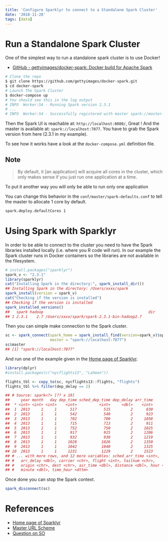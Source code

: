 ```yaml
---
title: 'Configure Sparklyr to connect to a Standalone Spark Cluster'
date: '2018-11-28'
tags: [data]
---
```


# Run a Standalone Spark Cluster

One of the simplest way to run a standalone spark cluster is to use
Docker!

*   [GitHub - gettyimages/docker-spark: Docker build for Apache
    Spark](https://github.com/gettyimages/docker-spark)

```bash
# Clone the repo
$ git clone https://github.com/gettyimages/docker-spark.git
$ cd docker-spark
# Launch The Spark Cluster
$ docker-compose up
# You should see this in the log output
# INFO  Worker:54 - Running Spark version 2.3.1
# ...
# INFO  Worker:54 - Successfully registered with master spark://master:7077
```

Then the Spark UI is reachable at: `http://localhost:8080/`, Great !
And the master is available at: `spark://localhost:7077`. You have
to grab the Spark version from here (2.3.1 in my example).

To see how it works have a look at the `docker-compose.yml` definition
file.

## Note

> By default, it \[an application\] will acquire all cores in the
> cluster, which only makes sense if you just run one application at a
> time.

To put it another way you will only be able to run only one application

You can change this behavior in the `conf/master/spark-defaults.conf` to
tell the master to allocate 1 core by default.

```bash
spark.deploy.defaultCores 1
```

# Using Spark with Sparklyr

In order to be able to connect to the cluster you need to have the Spark
libraries installed locally (i.e. where you R code will run). In our
example the Spark cluster runs in Docker containers so the libraries are
not available in the filesystem.

```r
# install.packages("sparklyr")
spark_v <- "2.3.1"
library(sparklyr)
cat("Installing Spark in the directory:", spark_install_dir())
## Installing Spark in the directory: /Users/xxxx/spark
spark_install(version = spark_v)
cat("Checking if the version is installed")
## Checking if the version is installed
spark_installed_versions()
##   spark hadoop                                               dir
## 1 2.3.1    2.7 /Users/xxxx/spark/spark-2.3.1-bin-hadoop2.7
```

Then you can simple make connection to the Spark cluster.

```r
sc <- spark_connect(spark_home = spark_install_find(version=spark_v)$sparkVersionDir, 
                    master = "spark://localhost:7077")
sc$master
## [1] "spark://localhost:7077"
```

And run one of the example given in the [Home page of
Sparklyr](https://spark.rstudio.com/).

```r
library(dplyr)
#install.packages(c("nycflights13", "Lahman"))

flights_tbl <- copy_to(sc, nycflights13::flights, "flights")
flights_tbl %>% filter(dep_delay == 2)

## # Source: spark<?> [?? x 19]
##     year month   day dep_time sched_dep_time dep_delay arr_time
##  * <int> <int> <int>    <int>          <int>     <dbl>    <int>
##  1  2013     1     1      517            515         2      830
##  2  2013     1     1      542            540         2      923
##  3  2013     1     1      702            700         2     1058
##  4  2013     1     1      715            713         2      911
##  5  2013     1     1      752            750         2     1025
##  6  2013     1     1      917            915         2     1206
##  7  2013     1     1      932            930         2     1219
##  8  2013     1     1     1028           1026         2     1350
##  9  2013     1     1     1042           1040         2     1325
## 10  2013     1     1     1231           1229         2     1523
## # ... with more rows, and 12 more variables: sched_arr_time <int>,
## #   arr_delay <dbl>, carrier <chr>, flight <int>, tailnum <chr>,
## #   origin <chr>, dest <chr>, air_time <dbl>, distance <dbl>, hour <dbl>,
## #   minute <dbl>, time_hour <dttm>
```

Once done you can stop the Spark context.

```r
spark_disconnect(sc)
```

# References


* [Home page of Sparklyr](https://spark.rstudio.com/)
* [Master URL Scheme](https://spark.apache.org/docs/latest/submitting-applications.html#master-urls)
* [Question on SO](https://stackoverflow.com/questions/39798798/connect-sparklyr-to-remote-spark-connection)
